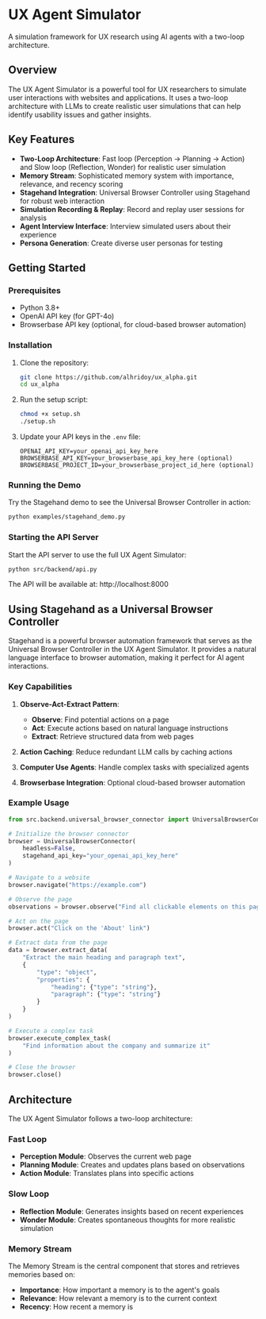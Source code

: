 # UX Agent Simulator

A simulation framework for UX research using AI agents with a two-loop architecture.

## Overview

The UX Agent Simulator is a powerful tool for UX researchers to simulate user interactions with websites and applications. It uses a two-loop architecture with LLMs to create realistic user simulations that can help identify usability issues and gather insights.

## Key Features

- **Two-Loop Architecture**: Fast loop (Perception → Planning → Action) and Slow loop (Reflection, Wonder) for realistic user simulation
- **Memory Stream**: Sophisticated memory system with importance, relevance, and recency scoring
- **Stagehand Integration**: Universal Browser Controller using Stagehand for robust web interaction
- **Simulation Recording & Replay**: Record and replay user sessions for analysis
- **Agent Interview Interface**: Interview simulated users about their experience
- **Persona Generation**: Create diverse user personas for testing

## Getting Started

### Prerequisites

- Python 3.8+
- OpenAI API key (for GPT-4o)
- Browserbase API key (optional, for cloud-based browser automation)

### Installation

1. Clone the repository:
   ```bash
   git clone https://github.com/alhridoy/ux_alpha.git
   cd ux_alpha
   ```

2. Run the setup script:
   ```bash
   chmod +x setup.sh
   ./setup.sh
   ```

3. Update your API keys in the `.env` file:
   ```
   OPENAI_API_KEY=your_openai_api_key_here
   BROWSERBASE_API_KEY=your_browserbase_api_key_here (optional)
   BROWSERBASE_PROJECT_ID=your_browserbase_project_id_here (optional)
   ```

### Running the Demo

Try the Stagehand demo to see the Universal Browser Controller in action:

```bash
python examples/stagehand_demo.py
```

### Starting the API Server

Start the API server to use the full UX Agent Simulator:

```bash
python src/backend/api.py
```

The API will be available at: http://localhost:8000

## Using Stagehand as a Universal Browser Controller

Stagehand is a powerful browser automation framework that serves as the Universal Browser Controller in the UX Agent Simulator. It provides a natural language interface to browser automation, making it perfect for AI agent interactions.

### Key Capabilities

1. **Observe-Act-Extract Pattern**:
   - **Observe**: Find potential actions on a page
   - **Act**: Execute actions based on natural language instructions
   - **Extract**: Retrieve structured data from web pages

2. **Action Caching**: Reduce redundant LLM calls by caching actions

3. **Computer Use Agents**: Handle complex tasks with specialized agents

4. **Browserbase Integration**: Optional cloud-based browser automation

### Example Usage

```python
from src.backend.universal_browser_connector import UniversalBrowserConnector

# Initialize the browser connector
browser = UniversalBrowserConnector(
    headless=False,
    stagehand_api_key="your_openai_api_key_here"
)

# Navigate to a website
browser.navigate("https://example.com")

# Observe the page
observations = browser.observe("Find all clickable elements on this page")

# Act on the page
browser.act("Click on the 'About' link")

# Extract data from the page
data = browser.extract_data(
    "Extract the main heading and paragraph text",
    {
        "type": "object",
        "properties": {
            "heading": {"type": "string"},
            "paragraph": {"type": "string"}
        }
    }
)

# Execute a complex task
browser.execute_complex_task(
    "Find information about the company and summarize it"
)

# Close the browser
browser.close()
```

## Architecture

The UX Agent Simulator follows a two-loop architecture:

### Fast Loop

- **Perception Module**: Observes the current web page
- **Planning Module**: Creates and updates plans based on observations
- **Action Module**: Translates plans into specific actions

### Slow Loop

- **Reflection Module**: Generates insights based on recent experiences
- **Wonder Module**: Creates spontaneous thoughts for more realistic simulation

### Memory Stream

The Memory Stream is the central component that stores and retrieves memories based on:

- **Importance**: How important a memory is to the agent's goals
- **Relevance**: How relevant a memory is to the current context
- **Recency**: How recent a memory is
